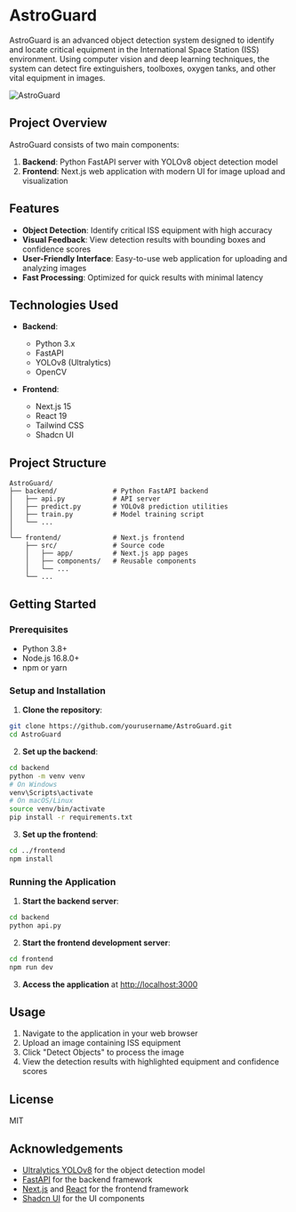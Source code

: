 # AstroGuard

AstroGuard is an advanced object detection system designed to identify and locate critical equipment in the International Space Station (ISS) environment. Using computer vision and deep learning techniques, the system can detect fire extinguishers, toolboxes, oxygen tanks, and other vital equipment in images.

![AstroGuard](https://place-hold.it/800x400&text=AstroGuard&fontsize=30)

## Project Overview

AstroGuard consists of two main components:

1. **Backend**: Python FastAPI server with YOLOv8 object detection model
2. **Frontend**: Next.js web application with modern UI for image upload and visualization

## Features

- **Object Detection**: Identify critical ISS equipment with high accuracy
- **Visual Feedback**: View detection results with bounding boxes and confidence scores
- **User-Friendly Interface**: Easy-to-use web application for uploading and analyzing images
- **Fast Processing**: Optimized for quick results with minimal latency

## Technologies Used

- **Backend**:
  - Python 3.x
  - FastAPI
  - YOLOv8 (Ultralytics)
  - OpenCV
  
- **Frontend**:
  - Next.js 15
  - React 19
  - Tailwind CSS
  - Shadcn UI

## Project Structure

```
AstroGuard/
├── backend/              # Python FastAPI backend
│   ├── api.py            # API server
│   ├── predict.py        # YOLOv8 prediction utilities
│   ├── train.py          # Model training script
│   └── ...
│
└── frontend/             # Next.js frontend
    ├── src/              # Source code
    │   ├── app/          # Next.js app pages
    │   ├── components/   # Reusable components
    │   └── ...
    └── ...
```

## Getting Started

### Prerequisites

- Python 3.8+
- Node.js 16.8.0+
- npm or yarn

### Setup and Installation

1. **Clone the repository**:

```bash
git clone https://github.com/yourusername/AstroGuard.git
cd AstroGuard
```

2. **Set up the backend**:

```bash
cd backend
python -m venv venv
# On Windows
venv\Scripts\activate
# On macOS/Linux
source venv/bin/activate
pip install -r requirements.txt
```

3. **Set up the frontend**:

```bash
cd ../frontend
npm install
```

### Running the Application

1. **Start the backend server**:

```bash
cd backend
python api.py
```

2. **Start the frontend development server**:

```bash
cd frontend
npm run dev
```

3. **Access the application** at [http://localhost:3000](http://localhost:3000)

## Usage

1. Navigate to the application in your web browser
2. Upload an image containing ISS equipment
3. Click "Detect Objects" to process the image
4. View the detection results with highlighted equipment and confidence scores

## License

MIT

## Acknowledgements

- [Ultralytics YOLOv8](https://github.com/ultralytics/ultralytics) for the object detection model
- [FastAPI](https://fastapi.tiangolo.com/) for the backend framework
- [Next.js](https://nextjs.org/) and [React](https://reactjs.org/) for the frontend framework
- [Shadcn UI](https://ui.shadcn.com/) for the UI components 